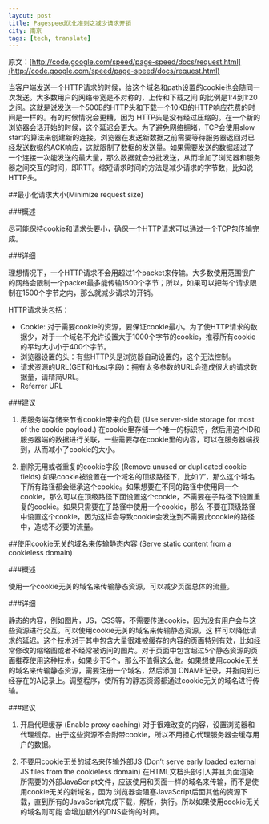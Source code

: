 ```yaml
---
layout: post
title: Pagespeed优化准则之减少请求开销
city: 南京
tags: [tech, translate]
---
```


原文：[http://code.google.com/speed/page-speed/docs/request.html](http://code.google.com/speed/page-speed/docs/request.html)

当客户端发送一个HTTP请求的时候，给这个域名和path设置的cookie也会随同一次发送。大多数用户的网络带宽是不对称的，上传和下载之间 的比例是1:4到1:20之间。这就是说发送一个500B的HTTP头和下载一个10KB的HTTP响应花费的时间是一样的。有的时候情况会更糟，因为 HTTP头是没有经过压缩的。在一个新的浏览器会话开始的时候，这个延迟会更大。为了避免网络拥堵，TCP会使用slow start的算法来创建新的连接。浏览器在发送新数据之前需要等待服务器返回对已经发送数据的ACK响应，这就限制了数据的发送量。如果需要发送的数据超过了一个连接一次能发送的最大量，那么数据就会分批发送，从而增加了浏览器和服务器之间交互的时间，即RTT。缩短请求时间的方法是减少请求的字节数，比如说HTTP头。

##最小化请求大小(Minimize request size)

###概述

尽可能保持cookie和请求头要小，确保一个HTTP请求可以通过一个TCP包传输完成。

###详细

理想情况下，一个HTTP请求不会用超过1个packet来传输。大多数使用范围很广的网络会限制一个packet最多能传输1500个字节；所以，如果可以把每个请求限制在1500个字节之内，那么就减少请求的开销。

HTTP请求头包括：

* Cookie: 对于需要cookie的资源，要保证cookie最小。为了使HTTP请求的数据少，对于一个域名不允许设置大于1000个字节的cookie，推荐所有cookie的平均大小小于400个字节。
* 浏览器设置的头：有些HTTP头是浏览器自动设置的，这个无法控制。
* 请求资源的URL(GET和Host字段)：拥有太多参数的URL会造成很大的请求数据量，请精简URL。
* Referrer URL

###建议

1. 用服务端存储来节省cookie带来的负载 (Use server-side storage for most of the cookie payload.)
   在cookie里存储一个唯一的标识符，然后用这个ID和服务器端的数据进行关联，一些需要存在cookie里的内容，可以在服务器端找到，从而减小了cookie的大小。

2. 删除无用或者重复的cookie字段 (Remove unused or duplicated cookie fields)
   如果cookie被设置在一个域名的顶级路径下，比如”/”，那么这个域名下所有路径都会继承这个cookie。如果想要在不同的路径中使用同一个 cookie，那么可以在顶级路径下面设置这个cookie，不需要在子路径下设置重复的cookie。如果只需要在子路径中使用一个cookie，那么 不要在顶级路径中设置这个cookie，因为这样会导致cookie会发送到不需要此cookie的路径中，造成不必要的流量。

##使用cookie无关的域名来传输静态内容 (Serve static content from a cookieless domain)

###概述

使用一个cookie无关的域名来传输静态资源，可以减少页面总体的流量。

###详细

静态的内容，例如图片，JS，CSS等，不需要传递cookie，因为没有用户会与这些资源进行交互。可以使用cookie无关的域名来传输静态资源，这 样可以降低请求的延迟。这个技术对于其中包含大量很难被缓存的内容的页面特别有效，比如经常修改的缩略图或者不经常被访问的图片。对于页面中包含超过5个静态资源的页面推荐使用这种技术，如果少于5个，那么不值得这么做。如果想使用cookie无关的域名来传输静态资源，需要注册一个域名，然后添加 CNAME记录，并指向到已经存在的A记录上。调整程序，使所有的静态资源都通过cookie无关的域名进行传输。

###建议

1. 开启代理缓存 (Enable proxy caching)
   对于很难改变的内容，设置浏览器和代理缓存。由于这些资源不会附带cookie，所以不用担心代理服务器会缓存用户的数据。

2. 不要用cookie无关的域名来传输外部JS (Don’t serve early loaded external JS files from the cookieless domain)
   在HTML文档头部引入并且页面渲染所需要的外部JavaScript文件，应该使用和页面一样的域名来传输，而不是使用cookie无关的新域名，因为 浏览器会阻塞JavaScript后面其他的资源下载，直到所有的JavaScript完成下载，解析，执行。所以如果使用cookie无关的域名则可能 会增加额外的DNS查询的时间。
